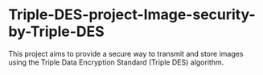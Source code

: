 # Triple-DES-project-Image-security-by-Triple-DES
This project aims to provide a secure way to transmit and store images using the Triple Data Encryption Standard (Triple DES) algorithm.
